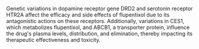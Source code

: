Genetic variations in dopamine receptor gene DRD2 and serotonin receptor HTR2A affect the efficacy and side effects of flupentixol due to its antagonistic actions on these receptors. Additionally, variations in CES1, which metabolizes flupentixol, and ABCB1, a transporter protein, influence the drug's plasma levels, distribution, and elimination, thereby impacting its therapeutic effectiveness and toxicity.